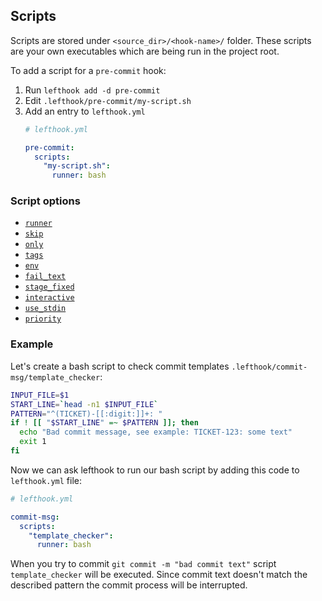 ## Scripts

Scripts are stored under `<source_dir>/<hook-name>/` folder. These scripts are your own executables which are being run in the project root.

To add a script for a `pre-commit` hook:

1. Run `lefthook add -d pre-commit`
1. Edit `.lefthook/pre-commit/my-script.sh`
1. Add an entry to `lefthook.yml`
   ```yml
   # lefthook.yml

   pre-commit:
     scripts:
       "my-script.sh":
         runner: bash
   ```

### Script options

- [`runner`](./runner.md)
- [`skip`](./skip.md)
- [`only`](./only.md)
- [`tags`](./tags.md)
- [`env`](./env.md)
- [`fail_text`](./fail_text.md)
- [`stage_fixed`](./stage_fixed.md)
- [`interactive`](./interactive.md)
- [`use_stdin`](./use_stdin.md)
- [`priority`](./priority.md)

### Example

Let's create a bash script to check commit templates `.lefthook/commit-msg/template_checker`:

```bash
INPUT_FILE=$1
START_LINE=`head -n1 $INPUT_FILE`
PATTERN="^(TICKET)-[[:digit:]]+: "
if ! [[ "$START_LINE" =~ $PATTERN ]]; then
  echo "Bad commit message, see example: TICKET-123: some text"
  exit 1
fi
```

Now we can ask lefthook to run our bash script by adding this code to
`lefthook.yml` file:

```yml
# lefthook.yml

commit-msg:
  scripts:
    "template_checker":
      runner: bash
```

When you try to commit `git commit -m "bad commit text"` script `template_checker` will be executed. Since commit text doesn't match the described pattern the commit process will be interrupted.
